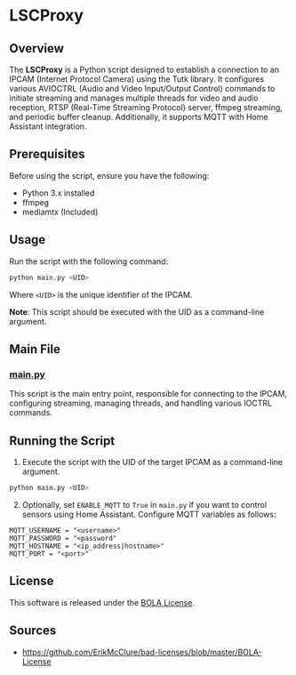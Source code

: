 # LSCProxy

## Overview

The **LSCProxy** is a Python script designed to establish a connection to an IPCAM (Internet Protocol Camera) using the Tutk library. It configures various AVIOCTRL (Audio and Video Input/Output Control) commands to initiate streaming and manages multiple threads for video and audio reception, RTSP (Real-Time Streaming Protocol) server, ffmpeg streaming, and periodic buffer cleanup. Additionally, it supports MQTT with Home Assistant integration.

## Prerequisites

Before using the script, ensure you have the following:

- Python 3.x installed
- ffmpeg
- mediamtx (Included)

## Usage

Run the script with the following command:

```bash
python main.py <UID>
```

Where `<UID>` is the unique identifier of the IPCAM.

**Note**: This script should be executed with the UID as a command-line argument.

## Main File

### [main.py](main.py)

This script is the main entry point, responsible for connecting to the IPCAM, configuring streaming, managing threads, and handling various IOCTRL commands.


## Running the Script

1. Execute the script with the UID of the target IPCAM as a command-line argument.

```bash
python main.py <UID>
```

2. Optionally, set `ENABLE_MQTT` to `True` in `main.py` if you want to control sensors using Home Assistant.
Configure MQTT variables as follows:

```
MQTT_USERNAME = "<username>"
MQTT_PASSWORD = "<password"
MQTT_HOSTNAME = "<ip_address|hostname>"
MQTT_PORT = "<port>"
```

## License

This software is released under the [BOLA License](LICENSE).

## Sources

* https://github.com/ErikMcClure/bad-licenses/blob/master/BOLA-License
